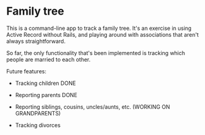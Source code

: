 # Family tree

This is a command-line app to track a family tree. It's an exercise in using Active Record without Rails, and playing around with associations that aren't always straightforward.

So far, the only functionality that's been implemented is tracking which people are married to each other.

Future features:

* Tracking children DONE
* Reporting parents DONE

* Reporting siblings, cousins, uncles/aunts, etc. (WORKING ON GRANDPARENTS)

* Tracking divorces
